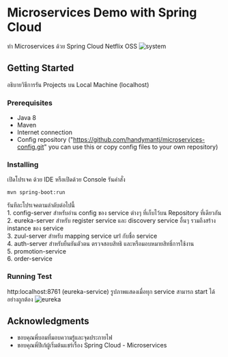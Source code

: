 # Microservices Demo with Spring Cloud
ทำ Microservices ด้วย Spring Cloud Netflix OSS
![system](https://user-images.githubusercontent.com/29037349/50545928-3b66fc00-0c51-11e9-8d0f-c2ad2357d422.png)

## Getting Started
อธิบายวิธีการรัน Projects บน Local Machine (localhost)

### Prerequisites
* Java 8
* Maven
* Internet connection
* Config repository ("https://github.com/handymantj/microservices-config.git" you can use this or copy config files to your own repository)

### Installing
เปิดโปรเจค ด้วย IDE หรือเปิดด้วย Console รันคำสั่ง <br /> 
```
mvn spring-boot:run 
```
รันทีละโปรเจคตามลำดับต่อไปนี้ <br />
	1. config-server สำหรับอ่าน config ของ service ต่างๆ ที่เก็บไว้บน Repository ที่เดียวกัน <br />
	2. eureka-server สำหรับ register service และ discovery service อื่นๆ รวมถึงสร้าง instance ของ service<br />
	3. zuul-server สำหรับ mapping service url กับชื่อ service <br />
	4. auth-server สำหรับยืนยันตัวตน ตรวจสอบสิทธิ และหรือมอบหมายสิทธิ์การใช้งาน <br />
	5. promotion-service <br />
	6. order-service <br />

### Running Test
http:localhost:8761
(eureka-service) รูปภาพแสดงเมื่อทุก service สามารถ start ได้อย่างถูกต้อง
![eureka](https://user-images.githubusercontent.com/29037349/50541167-58a8b580-0bd2-11e9-8f69-e273f7e8c97c.png)

## Acknowledgments
*	ขอบคุณพี่บอมที่มอบความรู้และจุดประกายไฟ
* 	ขอบคุณพี่ปิเก้ผู้เริ่มต้นแชร์เรื่อง Spring Cloud - Microservices






